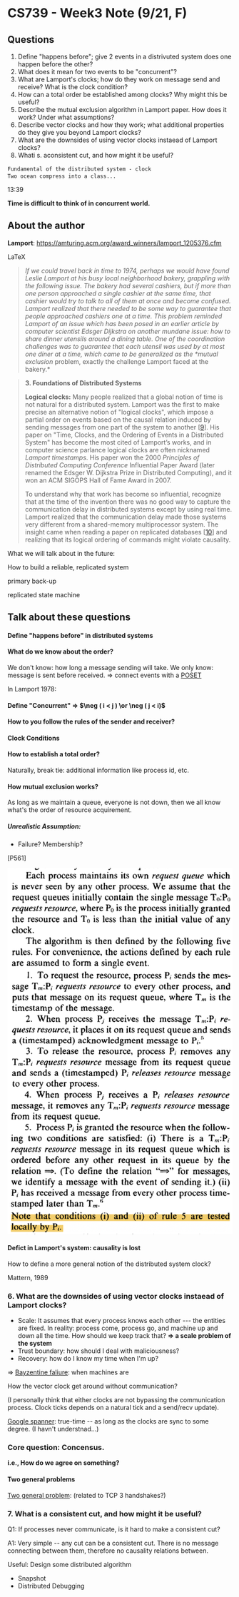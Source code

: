 # CS739 - Week3 Note (9/21, F)



## Questions

1. Define "happens before"; give 2 events in a distrivuted system does one happen before the other?
2. What does it mean for two events to be "concurrent"?
3. What are Lamport's clocks; how do they work on message send and receive? What is the clock condition?
4. How can a total order be established among clocks? Why might this be useful?
5. Describe the mutual exclusion algorithm in Lamport paper. How does it work? Under what assumptions?
6. Describe vector clocks and how they work; what additional properties do they give you beyond Lamport clocks?
7. What are the downsides of using vector clocks instaead of Lamport clocks?
8. Whati s. aconsistent cut, and how might it be useful?



```
Fundamental of the distributed system - clock
Two ocean compress into a class...
```



13:39

**Time is difficult to think of in concurrent world.**

## About the author

**Lamport**: https://amturing.acm.org/award_winners/lamport_1205376.cfm

LaTeX

> *If we could travel back in time to 1974, perhaps we would have found Leslie Lamport at his busy local neighborhood bakery, grappling with the following issue. The bakery had several cashiers, but if more than one person approached a single cashier at the same time, that cashier would try to talk to all of them at once and become confused. Lamport realized that there needed to be some way to guarantee that people approached cashiers one at a time.* *This problem reminded Lamport of an issue which has been posed in an earlier article by computer scientist Edsger Dijkstra on another mundane issue: how to share dinner utensils around a dining table. One of the coordination challenges was to guarantee that each utensil was used by at most one diner at a time, which came to be generalized as the \**mutual exclusion** problem, exactly the challenge Lamport faced at the bakery.*

> **3. Foundations of Distributed Systems**
>
> **Logical clocks:** Many people realized that a global notion of time is not natural for a distributed system.  Lamport was the first to make precise an alternative notion of "logical clocks", which impose a partial order on events based on the causal relation induced by sending messages from one part of the system to another [[9](https://amturing.acm.org/bib/lamport_1205376.cfm#bib_9)]. His paper on "Time, Clocks, and the Ordering of Events in a Distributed System" has become the most cited of Lamport’s works, and in computer science parlance logical clocks are often nicknamed *Lamport timestamps*. His paper won the 2000 *Principles of Distributed Computing Conference* Influential Paper Award (later renamed the Edsger W. Dijkstra Prize in Distributed Computing), and it won an ACM SIGOPS Hall of Fame Award in 2007.
>
> To understand why that work has become so influential, recognize that at the time of the invention there was no good way to capture the communication delay in distributed systems except by using real time. Lamport realized that the communication delay made those systems very different from a shared-memory multiprocessor system. The insight came when reading a paper on replicated databases [[10](https://amturing.acm.org/bib/lamport_1205376.cfm#bib_10)] and realizing that its logical ordering of commands might violate causality.



What we will talk about in the future:

How to build a reliable, replicated system

primary back-up

replicated state machine



## Talk about these questions

#### Define "happens before" in distributed systems

#### What do we know about the order?
We don't know: how long a message sending will take.
We only know: message is sent before received.
=> connect events with a [POSET](https://en.wikipedia.org/wiki/Partially_ordered_set)

In Lamport 1978: 
#### Define  "Concurrent" => $\neg ( i < j ) \or \neg ( j < i)$

#### How to you follow the rules of the sender and receiver?

#### Clock Conditions

#### How to establish a total order?
Naturally, break tie: additional information like process id, etc.

#### How mutual exclusion works?

As long as we maintain a queue, everyone is not down, then we all know what's the order of resource acquirement.

##### Unrealistic Assumption:

- Failure? Membership? 



[P561]

![image-20180921135250963](assets/image-20180921135250963.png)



#### Defict in Lamport's system: causality is lost

How to define a more general notion of the distributed system clock?

Mattern, 1989







### 6. What are the downsides of using vector clocks instaead of Lamport clocks?

- Scale: It assumes that every process knows each other --- the entities are fixed. In reality: process come, process go, and machine up and down all the time. How should we keep track that? **=> a scale problem of the system**
- Trust boundary: how should I deal with maliciousness?
- Recovery: how do I know my time when I'm up? 

=> [Bayzentine faliure](https://en.wikipedia.org/wiki/Byzantine_fault_tolerance): when machines are 



How the vector clock get around without communication?

(I personally think that either clocks are not bypassing the communication process. Clock ticks depends on a natural tick and a send/recv update).

[Google spanner](https://cloud.google.com/spanner/): true-time -- as long as the clocks are sync to some degree. (I havn't understnad...)



### Core question: Concensus. 
**i.e., How do we agree on something?**

#### Two general problems

[Two general problem](https://en.wikipedia.org/wiki/Two_Generals%27_Problem): (related to TCP 3 handshakes?)



### 7. What is a consistent cut, and how might it be useful?

Q1: If processes never communicate, is it hard to make a consistent cut?

A1: Very simple -- any cut can be a consistent cut. There is no message connecting between them, therefore no causality relations between.

Useful: Design some distributed algorithm

- Snapshot
- Distributed Debugging